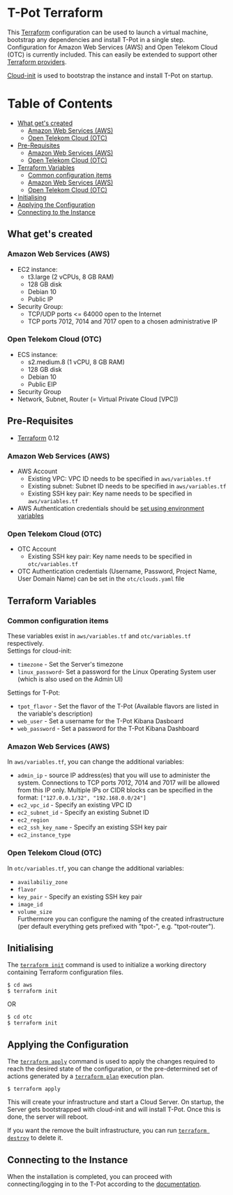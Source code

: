 # T-Pot Terraform
This [Terraform](https://www.terraform.io/) configuration can be used to launch a virtual machine, bootstrap any dependencies and install T-Pot in a single step.  
Configuration for Amazon Web Services (AWS) and Open Telekom Cloud (OTC) is currently included.
This can easily be extended to support other [Terraform providers](https://www.terraform.io/docs/providers/index.html).

[Cloud-init](https://cloudinit.readthedocs.io/en/latest/) is used to bootstrap the instance and install T-Pot on startup.

# Table of Contents
- [What get's created](#what-created)
  - [Amazon Web Services (AWS)](#what-created-aws)
  - [Open Telekom Cloud (OTC)](#what-created-otc)
- [Pre-Requisites](#pre)
  - [Amazon Web Services (AWS)](#pre-aws)
  - [Open Telekom Cloud (OTC)](#pre-otc)
- [Terraform Variables](#variables)
  - [Common configuration items](#variables-common)
  - [Amazon Web Services (AWS)](#variables-aws)
  - [Open Telekom Cloud (OTC)](#variables-otc)
- [Initialising](#initialising)
- [Applying the Configuration](#applying)
- [Connecting to the Instance](#connecting)

<a name="what-created"></a>
## What get's created

<a name="what-created-aws"></a>
### Amazon Web Services (AWS)
* EC2 instance:
  * t3.large (2 vCPUs, 8 GB RAM)
  * 128 GB disk
  * Debian 10
  * Public IP
* Security Group:
  * TCP/UDP ports <= 64000 open to the Internet
  * TCP ports 7012, 7014 and 7017 open to a chosen administrative IP

<a name="what-created-otc"></a>
### Open Telekom Cloud (OTC)
* ECS instance:
  * s2.medium.8 (1 vCPU, 8 GB RAM)
  * 128 GB disk
  * Debian 10
  * Public EIP
* Security Group
* Network, Subnet, Router (= Virtual Private Cloud [VPC])

<a name="pre"></a>
## Pre-Requisites
* [Terraform](https://www.terraform.io/) 0.12

<a name="pre-aws"></a>
### Amazon Web Services (AWS)
* AWS Account
  * Existing VPC: VPC ID needs to be specified in `aws/variables.tf`
  * Existing subnet: Subnet ID needs to be specified in `aws/variables.tf`
  * Existing SSH key pair: Key name needs to be specified in `aws/variables.tf`
* AWS Authentication credentials should be [set using environment variables](https://www.terraform.io/docs/providers/aws/index.html#environment-variables)

<a name="pre-otc"></a>
### Open Telekom Cloud (OTC)
* OTC Account
  * Existing SSH key pair: Key name needs to be specified in `otc/variables.tf`
* OTC Authentication credentials (Username, Password, Project Name, User Domain Name) can be set in the `otc/clouds.yaml` file

<a name="variables"></a>
## Terraform Variables

<a name="variables-common"></a>
### Common configuration items
These variables exist in `aws/variables.tf` and `otc/variables.tf` respectively.  
Settings for cloud-init:  
* `timezone` - Set the Server's timezone
* `linux_password`- Set a password for the Linux Operating System user (which is also used on the Admin UI)

Settings for T-Pot:  
* `tpot_flavor` - Set the flavor of the T-Pot (Available flavors are listed in the variable's description)
* `web_user` - Set a username for the T-Pot Kibana Dasboard
* `web_password` - Set a password for the T-Pot Kibana Dashboard

<a name="variables-aws"></a>
### Amazon Web Services (AWS)
In `aws/variables.tf`, you can change the additional variables:
* `admin_ip` - source IP address(es) that you will use to administer the system. Connections to TCP ports 7012, 7014 and 7017 will be allowed from this IP only. Multiple IPs or CIDR blocks can be specified in the format: `["127.0.0.1/32", "192.168.0.0/24"]`
* `ec2_vpc_id` - Specify an existing VPC ID
* `ec2_subnet_id` - Specify an existing Subnet ID
* `ec2_region`
* `ec2_ssh_key_name` - Specify an existing SSH key pair
* `ec2_instance_type`

<a name="variables-otc"></a>
### Open Telekom Cloud (OTC)
In `otc/variables.tf`, you can change the additional variables:
* `availabiliy_zone`
* `flavor`
* `key_pair` - Specify an existing SSH key pair
* `image_id`
* `volume_size`  
Furthermore you can configure the naming of the created infrastructure (per default everything gets prefixed with "tpot-", e.g. "tpot-router").

<a name="initialising"></a>
## Initialising
The [`terraform init`](https://www.terraform.io/docs/commands/init.html) command is used to initialize a working directory containing Terraform configuration files.

```
$ cd aws
$ terraform init
```
OR
```
$ cd otc
$ terraform init
```

<a name="applying"></a>
## Applying the Configuration
The [`terraform apply`](https://www.terraform.io/docs/commands/apply.html) command is used to apply the changes required to reach the desired state of the configuration, or the pre-determined set of actions generated by a [`terraform plan`](https://www.terraform.io/docs/commands/plan.html) execution plan.

```
$ terraform apply
```
This will create your infrastructure and start a Cloud Server. On startup, the Server gets bootstrapped with cloud-init and will install T-Pot. Once this is done, the server will reboot.

If you want the remove the built infrastructure, you can run [`terraform destroy`](https://www.terraform.io/docs/commands/destroy.html) to delete it.

<a name="connecting"></a>
## Connecting to the Instance
When the installation is completed, you can proceed with connecting/logging in to the T-Pot according to the [documentation](https://github.com/fierytermite/tpotce#ssh-and-web-access).
